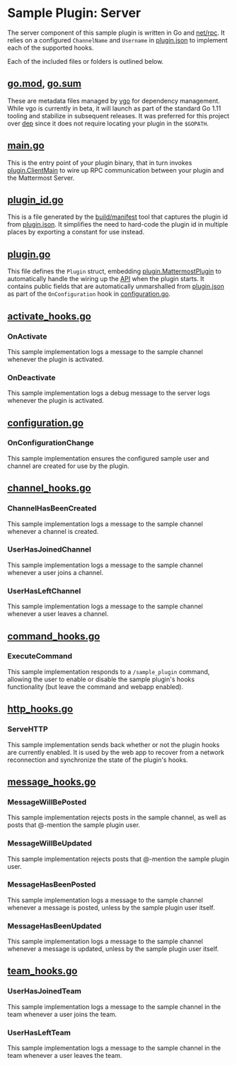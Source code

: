 # Sample Plugin: Server

The server component of this sample plugin is written in Go and [net/rpc](https://golang.org/pkg/net/rpc/). It relies on a configured `ChannelName` and `Username` in [plugin.json](../plugin.json) to implement each of the supported hooks. 

Each of the included files or folders is outlined below.

## [go.mod](go.mod), [go.sum](go.sum)

These are metadata files managed by [vgo](https://github.com/golang/vgo) for dependency management. While vgo is currently in beta, it will launch as part of the standard Go 1.11 tooling and stabilize in subsequent releases. It was preferred for this project over [dep](https://github.com/golang/dep) since it does not require locating your plugin in the `$GOPATH`.

## [main.go](main.go)

This is the entry point of your plugin binary, that in turn invokes [plugin.ClientMain](https://godoc.org/github.com/mattermost/mattermost-server/plugin#ClientMain) to wire up RPC communication between your plugin and the Mattermost Server.

## [plugin\_id.go](plugin_id.go)

This is a file generated by the [build/manifest](../build/manifest) tool that captures the plugin id from [plugin.json](../plugin.json). It simplifies the need to hard-code the plugin id in multiple places by exporting a constant for use instead.

## [plugin.go](plugin.go)

This file defines the `Plugin` struct, embedding [plugin.MattermostPlugin](https://godoc.org/github.com/mattermost/mattermost-server/plugin#MattermostPlugin) to automatically handle the wiring up the [API](https://godoc.org/github.com/mattermost/mattermost-server/plugin#API) when the plugin starts. It contains public fields that are automatically unmarshalled from [plugin.json](../plugin.json) as part of the `OnConfiguration` hook in [configuration.go](configuration.go).

## [activate\_hooks.go](activate_hooks.go)

### OnActivate

This sample implementation logs a message to the sample channel whenever the plugin is activated.

### OnDeactivate

This sample implementation logs a debug message to the server logs whenever the plugin is activated.

## [configuration.go](configuration.go)

### OnConfigurationChange

This sample implementation ensures the configured sample user and channel are created for use
by the plugin.

## [channel\_hooks.go](channel_hooks.go)

### ChannelHasBeenCreated

This sample implementation logs a message to the sample channel whenever a channel is created.

### UserHasJoinedChannel

This sample implementation logs a message to the sample channel whenever a user joins a channel.

### UserHasLeftChannel

This sample implementation logs a message to the sample channel whenever a user leaves a channel.

## [command\_hooks.go](command_hooks.go)

### ExecuteCommand

This sample implementation responds to a `/sample_plugin` command, allowing the user to enable
or disable the sample plugin's hooks functionality (but leave the command and webapp enabled).

## [http\_hooks.go](http_hooks.go)

### ServeHTTP

This sample implementation sends back whether or not the plugin hooks are currently enabled. It
is used by the web app to recover from a network reconnection and synchronize the state of the
plugin's hooks.

## [message\_hooks.go](message_hooks.go)

### MessageWillBePosted

This sample implementation rejects posts in the sample channel, as well as posts that @-mention
the sample plugin user.

### MessageWillBeUpdated

This sample implementation rejects posts that @-mention the sample plugin user.

### MessageHasBeenPosted

This sample implementation logs a message to the sample channel whenever a message is posted,
unless by the sample plugin user itself.

### MessageHasBeenUpdated

This sample implementation logs a message to the sample channel whenever a message is updated,
unless by the sample plugin user itself.

## [team\_hooks.go](team.go)

### UserHasJoinedTeam

This sample implementation logs a message to the sample channel in the team whenever a user
joins the team.

### UserHasLeftTeam

This sample implementation logs a message to the sample channel in the team whenever a user
leaves the team.
